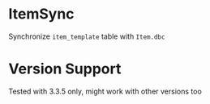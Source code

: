 # ItemSync
Synchronize ``item_template`` table with ``Item.dbc``

# Version Support
Tested with 3.3.5 only, might work with other versions too
